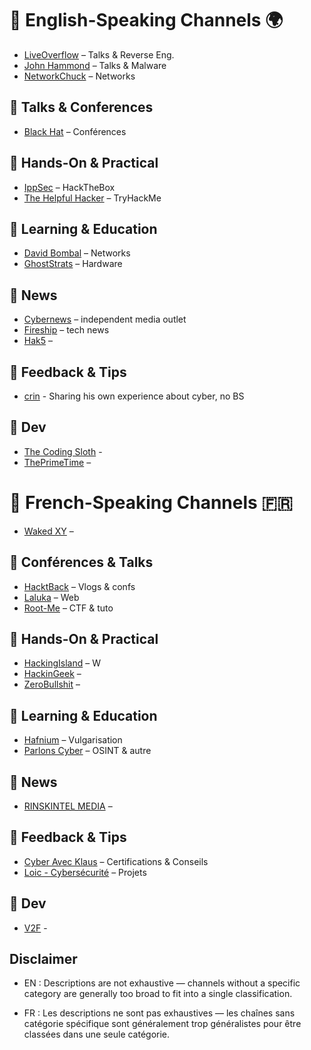 # 🔹 English-Speaking Channels 🌍
- [LiveOverflow](https://www.youtube.com/@LiveOverflow) – Talks & Reverse Eng. 
- [John Hammond](https://www.youtube.com/@_JohnHammond) – Talks & Malware 
- [NetworkChuck](https://www.youtube.com/@NetworkChuck) – Networks

## 🔹 Talks & Conferences
- [Black Hat](https://www.youtube.com/@BlackHatOfficialYT) – Conférences 

## 🔹 Hands-On & Practical
- [IppSec](https://www.youtube.com/@IppSec) – HackTheBox 
- [The Helpful Hacker](https://www.youtube.com/@The_Helpful_Hacker) – TryHackMe 

## 🔹 Learning & Education
- [David Bombal](https://www.youtube.com/@davidbombal) – Networks 
- [GhostStrats](https://www.youtube.com/@GhostStrats) – Hardware 

## 🔹 News 
- [Cybernews](https://www.youtube.com/@cybernews/videos)  –  independent media outlet
- [Fireship](https://www.youtube.com/@Fireship)  – tech news
- [Hak5](https://www.youtube.com/@hak5/) – 

## 🔹  Feedback & Tips
- [crin](https://www.youtube.com/@realcrin)  - Sharing his own experience about cyber, no BS

## 🔹 Dev
- [The Coding Sloth](https://www.youtube.com/@TheCodingSloth)  - 
- [ThePrimeTime](https://www.youtube.com/@ThePrimeTimeagen)  –




# 🔹 French-Speaking Channels 🇫🇷
- [Waked XY](https://www.youtube.com/@wakedxy) –

## 🔹 Conférences & Talks
- [HacktBack](https://www.youtube.com/@HacktBack) – Vlogs & confs 
- [Laluka](https://www.youtube.com/@TheLaluka) – Web 
- [Root-Me](https://www.youtube.com/@rootme_org) – CTF & tuto

## 🔹 Hands-On & Practical
- [HackingIsland](https://www.youtube.com/@hackingisland5769) – W
- [HackinGeek](https://www.youtube.com/@HackinGeeK/) –
- [ZeroBullshit](https://www.youtube.com/@zer0bullshit) – 

## 🔹 Learning & Education
- [Hafnium](https://www.youtube.com/@HafniumSecuriteInformatique) – Vulgarisation  
- [Parlons Cyber](https://www.youtube.com/@ParlonsCyber) – OSINT & autre

## 🔹 News 
- [RINSKINTEL MEDIA](https://www.youtube.com/@RISKINTEL-TV)  – 

## 🔹  Feedback & Tips
- [Cyber Avec Klaus](https://www.youtube.com/@cyberavecklaus/) – Certifications & Conseils
- [Loic - Cybersécurité](https://www.youtube.com/@Loic-Cybersecurite) – Projets

## 🔹 Dev
- [V2F](https://www.youtube.com/@V2F)  -

## Disclaimer

- EN : Descriptions are not exhaustive — channels without a specific category are generally too broad to fit into a single classification.

- FR : Les descriptions ne sont pas exhaustives — les chaînes sans catégorie spécifique sont généralement trop généralistes pour être classées dans une seule catégorie.